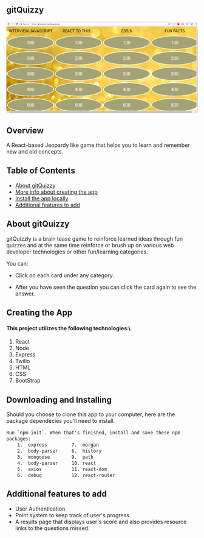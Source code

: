 ## gitQuizzy

![alt text](./public/assets/img/gitquizzly.png) 

## Overview
  
  A React-based Jeopardy like game that helps you to learn and remember new and old concepts.


## Table of Contents

- [About gitQuizzy](#about-gitquizzy)
- [More info about creating the app](#creating-the-app)
- [Install the app locally](#downloading-and-installing)
- [Additional features to add](#additional-features-to-add)



##  About gitQuizzy

gitQuizzly is a brain tease game to reinforce learned ideas through fun quizzes and at the same time reinforce or brush up on various web developer technologies or other fun/learning categories.

You can:

* Click on each card under any category.

* After you have seen the question you can click the card again to see the answer.

##  Creating the App

#### This project utilizes the following technologies:\

1. React
2. Node
3. Express
4. Twilio
5. HTML
6. CSS
7. BootStrap


##  Downloading and Installing

Should you choose to clone this app to your computer, here are the package dependecies you'll need to install.

    Run `npm init`. When that's finished, install and save these npm packages:
        1.  express         7.  morgan
        2.  body-parser     8.  history
        3.  mongoose        9.  path
        4.  body-parser     10. react
        5.  axios           11. react-dom
        6.  debug           12. react-router


##  Additional features to add

- User Authentication
- Point system to keep track of user's progress
- A results page that displays user's score and also provides resource links to the questions missed.





